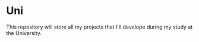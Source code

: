 # Uni
This repository will store all my projects that I'll develope during my study at the University. 
